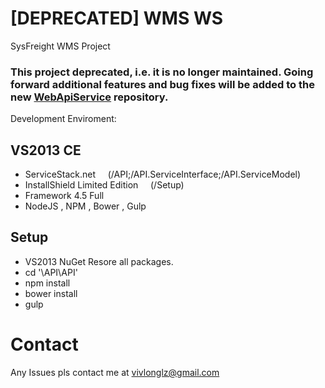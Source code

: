# [DEPRECATED] WMS WS  
SysFreight WMS Project    

### This project deprecated, i.e. it is no longer maintained. Going forward additional features and bug fixes will be added to the new [WebApiService](https://github.com/vivlong/WebApiService) repository.  

Development Enviroment:  
## VS2013 CE  
  * ServiceStack.net &nbsp;&nbsp;&nbsp;&nbsp;(/API;/API.ServiceInterface;/API.ServiceModel)  
  * InstallShield Limited Edition &nbsp;&nbsp;&nbsp;&nbsp;(/Setup)  
  * Framework 4.5 Full  
  * NodeJS , NPM , Bower , Gulp  

## Setup
  * VS2013 NuGet Resore all packages.  
  * cd '\API\API'  
  * npm install  
  * bower install  
  * gulp  

# Contact  
Any Issues pls contact me at vivlonglz@gmail.com
